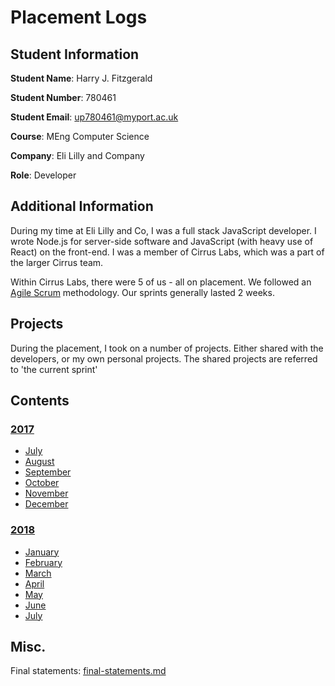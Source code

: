 # Placement Logs

## Student Information

**Student Name**: Harry J. Fitzgerald

**Student Number**: 780461

**Student Email**: [up780461@myport.ac.uk](mailto:up780461@myport.ac.uk)

**Course**: MEng Computer Science

**Company**: Eli Lilly and Company

**Role**: Developer

## Additional Information
During my time at Eli Lilly and Co, I was a full stack JavaScript developer. I wrote Node.js for server-side software and JavaScript (with heavy use of React) on the front-end. I was a member of Cirrus Labs, which was a part of the larger Cirrus team.

Within Cirrus Labs, there were 5 of us - all on placement. We followed an [Agile Scrum](https://www.atlassian.com/agile/scrum) methodology. Our sprints generally lasted 2 weeks.

## Projects
During the placement, I took on a number of projects. Either shared with the developers, or my own personal projects. The shared projects are referred to 'the current sprint'

## Contents

### [2017](2017)
* [July](2017/Jul)
* [August](2017/Aug)
* [September](2017/Sep)
* [October](2017/Oct)
* [November](2017/Nov)
* [December](2017/Dec)
### [2018](2018)
* [January](2018/Jan)
* [February](2018/Feb)
* [March](2018/Mar)
* [April](2018/Apr)
* [May](2018/May)
* [June](2018/Jun)
* [July](2018/Jul)

## Misc.
Final statements: [final-statements.md](final-statements.md)


